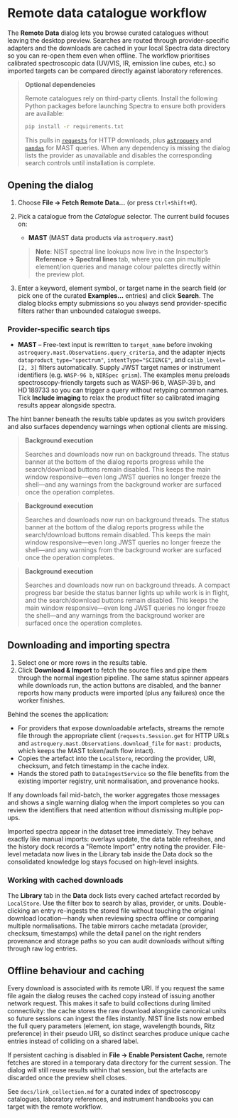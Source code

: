 # Remote data catalogue workflow

The **Remote Data** dialog lets you browse curated catalogues without leaving the
desktop preview. Searches are routed through provider-specific adapters and the
downloads are cached in your local Spectra data directory so you can re-open
them even when offline. The workflow prioritises calibrated spectroscopic data
(UV/VIS, IR, emission line cubes, etc.) so imported targets can be compared
directly against laboratory references.

> **Optional dependencies**
>
> Remote catalogues rely on third-party clients. Install the following Python
> packages before launching Spectra to ensure both providers are available:
>
> ```bash
> pip install -r requirements.txt
> ```
>
> This pulls in [`requests`](https://docs.python-requests.org/) for HTTP
> downloads, plus [`astroquery`](https://astroquery.readthedocs.io/) and
> [`pandas`](https://pandas.pydata.org/) for MAST queries. When any dependency
> is missing the dialog lists the provider as unavailable and disables the
> corresponding search controls until installation is complete.

## Opening the dialog

1. Choose **File → Fetch Remote Data…** (or press `Ctrl+Shift+R`).
2. Pick a catalogue from the *Catalogue* selector. The current build focuses on:
   - **MAST** (MAST data products via `astroquery.mast`)
   
   > **Note**: NIST spectral line lookups now live in the Inspector’s **Reference → Spectral lines** tab, where you can pin
   > multiple element/ion queries and manage colour palettes directly within the preview plot.
3. Enter a keyword, element symbol, or target name in the search field (or pick
   one of the curated **Examples…** entries) and click **Search**. The dialog
   blocks empty submissions so you always send provider-specific filters rather
   than unbounded catalogue sweeps.

### Provider-specific search tips

- **MAST** – Free-text input is rewritten to `target_name` before invoking
  `astroquery.mast.Observations.query_criteria`, and the adapter injects
  `dataproduct_type="spectrum"`, `intentType="SCIENCE"`, and
  `calib_level=[2, 3]` filters automatically. Supply JWST target names or
  instrument identifiers (e.g. `WASP-96 b`, `NIRSpec grism`). The examples menu
  preloads spectroscopy-friendly targets such as WASP‑96 b, WASP‑39 b, and
  HD 189733 so you can trigger a query without retyping common names. Tick
  **Include imaging** to relax the product filter so calibrated imaging results
  appear alongside spectra.

The hint banner beneath the results table updates as you switch providers and
also surfaces dependency warnings when optional clients are missing.

> **Background execution**
>
> Searches and downloads now run on background threads. The status banner at
> the bottom of the dialog reports progress while the search/download buttons
> remain disabled. This keeps the main window responsive—even long JWST queries
> no longer freeze the shell—and any warnings from the background worker are
> surfaced once the operation completes.

> **Background execution**
>
> Searches and downloads now run on background threads. The status banner at
> the bottom of the dialog reports progress while the search/download buttons
> remain disabled. This keeps the main window responsive—even long JWST queries
> no longer freeze the shell—and any warnings from the background worker are
> surfaced once the operation completes.

> **Background execution**
>
> Searches and downloads now run on background threads. A compact progress bar
> beside the status banner lights up while work is in flight, and the
> search/download buttons remain disabled. This keeps the main window
> responsive—even long JWST queries no longer freeze the shell—and any warnings
> from the background worker are surfaced once the operation completes.

## Downloading and importing spectra

1. Select one or more rows in the results table.
2. Click **Download & Import** to fetch the source files and pipe them through
   the normal ingestion pipeline. The same status spinner appears while
   downloads run, the action buttons are disabled, and the banner reports how
   many products were imported (plus any failures) once the worker finishes.

Behind the scenes the application:

* For providers that expose downloadable artefacts, streams the remote file
  through the appropriate client (`requests.Session.get` for HTTP URLs and
  `astroquery.mast.Observations.download_file` for `mast:` products, which keeps
  the MAST token/auth flow intact).
* Copies the artefact into the `LocalStore`, recording the provider, URI,
  checksum, and fetch timestamp in the cache index.
* Hands the stored path to `DataIngestService` so the file benefits from the
  existing importer registry, unit normalisation, and provenance hooks.

If any downloads fail mid-batch, the worker aggregates those messages and shows
a single warning dialog when the import completes so you can review the
identifiers that need attention without dismissing multiple pop-ups.

Imported spectra appear in the dataset tree immediately. They behave exactly
like manual imports: overlays update, the data table refreshes, and the history
dock records a "Remote Import" entry noting the provider. File-level metadata
now lives in the Library tab inside the Data dock so the consolidated knowledge
log stays focused on high-level insights.

### Working with cached downloads

The **Library** tab in the **Data** dock lists every cached artefact recorded by
`LocalStore`. Use the filter box to search by alias, provider, or units.
Double-clicking an entry re-ingests the stored file without touching the
original download location—handy when reviewing spectra offline or comparing
multiple normalisations. The table mirrors cache metadata (provider, checksum,
timestamps) while the detail panel on the right renders provenance and storage
paths so you can audit downloads without sifting through raw log entries.

## Offline behaviour and caching

Every download is associated with its remote URI. If you request the same file
again the dialog reuses the cached copy instead of issuing another network
request. This makes it safe to build collections during limited connectivity:
the cache stores the raw download alongside canonical units so future sessions
can ingest the files instantly. NIST line lists now embed the full query
parameters (element, ion stage, wavelength bounds, Ritz preference) in their
pseudo URI, so distinct searches produce unique cache entries instead of
colliding on a shared label.

If persistent caching is disabled in **File → Enable Persistent Cache**, remote
fetches are stored in a temporary data directory for the current session. The
dialog will still reuse results within that session, but the artefacts are
discarded once the preview shell closes.

See `docs/link_collection.md` for a curated index of spectroscopy catalogues,
laboratory references, and instrument handbooks you can target with the remote
workflow.
